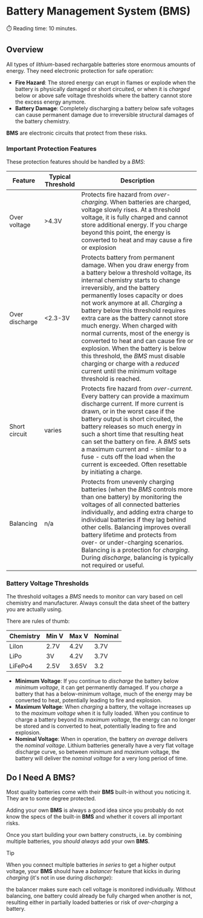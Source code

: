 # Battery Management System (BMS)
:stopwatch: Reading time: 10 minutes.

## Overview

All types of *lithium*-based rechargable batteries store enormous amounts of energy. They need electronic protection for safe operation:

* **Fire Hazard**: The stored energy can erupt in flames or explode when the battery is physically damaged or short circuited, or when it is *charged* below or above safe voltage thresholds where the battery cannot store the excess energy anymore.
* **Battery Damage**: Completely discharging a battery below safe voltages can cause permanent damage due to irreversible structural damages of the battery chemistry.

**BMS** are electronic circuits that protect from these risks. 

### Important Protection Features

These protection features should be handled by a *BMS*:

| Feature | Typical Threshold | Description |
| --- | --- | --- |
| Over voltage | >4.3V | Protects fire hazard from *over-charging*. When batteries are charged, voltage slowly rises. At a threshold voltage, it is fully charged and cannot store additional energy. If you charge beyond this point, the energy is converted to heat and may cause a fire or explosion |
| Over discharge | <2.3-3V | Protects battery from permanent damage. When you draw energy from a battery below a threshold voltage, its internal chemistry starts to change irreversibly, and the battery permanently loses capacity or does not work anymore at all. *Charging* a battery below this threshold requires extra care as the battery cannot store much energy. When charged with normal currents, most of the energy is converted to heat and can cause fire or explosion. When the battery is below this threshold, the *BMS* must disable charging or charge with a *reduced* current until the minimum voltage threshold is reached. |
| Short circuit | varies | Protects fire hazard from *over-current*. Every battery can provide a maximum discharge current. If more current is drawn, or in the worst case if the battery output is short circuited, the battery releases so much energy in such a short time that resulting heat can set the battery on fire. A *BMS* sets a maximum current and - similar to a fuse - cuts off the load when the current is exceeded. Often resettable by initiating a charge. |
| Balancing | n/a | Protects from unevenly charging batteries (when the *BMS* controls more than one battery) by monitoring the voltages of all connected batteries individually, and adding extra charge to individual batteries if they lag behind other cells. Balancing improves overall battery lifetime and protects from over- or under-charging scenarios. Balancing is a protection for *charging*. During *discharge*, balancing is typically not required or useful.

### Battery Voltage Thresholds

The threshold voltages a *BMS* needs to monitor can vary based on cell chemistry and manufacturer. Always consult the data sheet of the battery you are actually using.

There are rules of thumb:

| Chemistry | Min V | Max V | Nominal | 
| --- | --- | --- | --- | 
| LiIon | 2.7V | 4.2V | 3.7V | 
| LiPo | 3V | 4.2V | 3.7V | 
| LiFePo4 | 2.5V | 3.65V | 3.2 | 

* **Minimum Voltage**: If you continue to *discharge* the battery below *minimum voltage*, it can get permanently damaged. If you *charge* a battery that has a below-minimum voltage, much of the energy may be converted to heat, potentially leading to fire and explosion.
* **Maximum Voltage**: When *charging* a battery, the voltage increases up to the *maximum voltage* when it is fully loaded. When you continue to charge a battery beyond its *maximum voltage*, the energy can no longer be stored and is converted to heat, potentially leading to fire and explosion.
* **Nominal Voltage**: When in operation, the battery *on average* delivers the *nominal voltage*. Lithium batteries generally have a very flat voltage discharge curve, so between *minimum* and *maximum* voltage, the battery will deliver the *nominal voltage* for a very long period of time.

## Do I Need A BMS?

Most quality batteries come with their **BMS** built-in without you noticing it. They are to some degree protected.

Adding your own **BMS** is always a good idea since you probably do not know the specs of the built-in **BMS** and whether it covers all important risks.

Once you start building your own battery constructs, i.e. by combining multiple batteries, you *should always* add your own **BMS**. 

> [!TIP]
> When you connect multiple batteries *in series* to get a higher output voltage, your **BMS** should have a *balancer* feature that kicks in during *charging* (it's not in use during *discharge*):
>
> the balancer makes sure each cell voltage is monitored individually. Without balancing, one battery could already be fully charged when another is not, resulting either in partially loaded batteries or risk of *over-charging* a battery.
